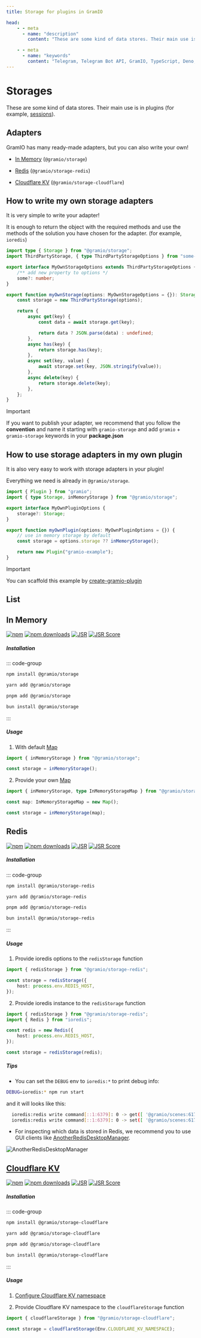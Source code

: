```yaml
---
title: Storage for plugins in GramIO

head:
    - - meta
      - name: "description"
        content: "These are some kind of data stores. Their main use is in plugins (for example, sessions)."

    - - meta
      - name: "keywords"
        content: "Telegram, Telegram Bot API, GramIO, TypeScript, Deno, Bun, Node.JS, Nodejs, api, redis, in-memory"
---
```


# Storages

These are some kind of data stores. Their main use is in plugins (for example, [sessions](/plugins/official/session)).

## Adapters

GramIO has many ready-made adapters, but you can also write your own!

-   [In Memory](#in-memory) (`@gramio/storage`)

-   [Redis](#redis) (`@gramio/storage-redis`)

-   [Cloudflare KV](#cloudflare-kv) (`@gramio/storage-cloudflare`)

## How to write my own storage adapters

It is very simple to write your adapter!

It is enough to return the object with the required methods and use the methods of the solution you have chosen for the adapter. (for example, `ioredis`)

```ts
import type { Storage } from "@gramio/storage";
import ThirdPartyStorage, { type ThirdPartyStorageOptions } from "some-library";

export interface MyOwnStorageOptions extends ThirdPartyStorageOptions {
    /** add new property to options */
    some?: number;
}

export function myOwnStorage(options: MyOwnStorageOptions = {}): Storage {
    const storage = new ThirdPartyStorage(options);

    return {
        async get(key) {
            const data = await storage.get(key);

            return data ? JSON.parse(data) : undefined;
        },
        async has(key) {
            return storage.has(key);
        },
        async set(key, value) {
            await storage.set(key, JSON.stringify(value));
        },
        async delete(key) {
            return storage.delete(key);
        },
    };
}
```

> [!IMPORTANT]
> If you want to publish your adapter, we recommend that you follow the **convention** and name it starting with `gramio-storage` and add `gramio` + `gramio-storage` keywords in your **package.json**

## How to use storage adapters in my own plugin

It is also very easy to work with storage adapters in your plugin!

Everything we need is already in `@gramio/storage`.

```ts
import { Plugin } from "gramio";
import { type Storage, inMemoryStorage } from "@gramio/storage";

export interface MyOwnPluginOptions {
    storage?: Storage;
}

export function myOwnPlugin(options: MyOwnPluginOptions = {}) {
    // use in memory storage by default
    const storage = options.storage ?? inMemoryStorage();

    return new Plugin("gramio-example");
}
```

> [!IMPORTANT]
> You can scaffold this example by [create-gramio-plugin](/plugins/how-to-write.html#scaffolding-the-plugin)

## List

## In Memory

<div class="badges">

[![npm](https://img.shields.io/npm/v/@gramio/storage?logo=npm&style=flat&labelColor=000&color=3b82f6)](https://www.npmjs.org/package/@gramio/storage)
[![npm downloads](https://img.shields.io/npm/dw/@gramio/storage?logo=npm&style=flat&labelColor=000&color=3b82f6)](https://www.npmjs.org/package/@gramio/storage)
[![JSR](https://jsr.io/badges/@gramio/storage)](https://jsr.io/@gramio/storage)
[![JSR Score](https://jsr.io/badges/@gramio/storage/score)](https://jsr.io/@gramio/storage)

</div>

##### Installation

::: code-group

```bash [npm]
npm install @gramio/storage
```

```bash [yarn]
yarn add @gramio/storage
```

```bash [pnpm]
pnpm add @gramio/storage
```

```bash [bun]
bun install @gramio/storage
```

:::

##### Usage

1. With default [Map](https://developer.mozilla.org/en-US/docs/Web/JavaScript/Reference/Global_Objects/Map)

```ts twoslash
import { inMemoryStorage } from "@gramio/storage";

const storage = inMemoryStorage();
```

2. Provide your own [Map](https://developer.mozilla.org/en-US/docs/Web/JavaScript/Reference/Global_Objects/Map)

```ts twoslash
import { inMemoryStorage, type InMemoryStorageMap } from "@gramio/storage";

const map: InMemoryStorageMap = new Map();

const storage = inMemoryStorage(map);
```

## Redis

<div class="badges">

[![npm](https://img.shields.io/npm/v/@gramio/storage-redis?logo=npm&style=flat&labelColor=000&color=3b82f6)](https://www.npmjs.org/package/@gramio/storage-redis)
[![npm downloads](https://img.shields.io/npm/dw/@gramio/storage-redis?logo=npm&style=flat&labelColor=000&color=3b82f6)](https://www.npmjs.org/package/@gramio/storage-redis)
[![JSR](https://jsr.io/badges/@gramio/storage-redis)](https://jsr.io/@gramio/storage-redis)
[![JSR Score](https://jsr.io/badges/@gramio/storage-redis/score)](https://jsr.io/@gramio/storage-redis)

</div>

##### Installation

::: code-group

```bash [npm]
npm install @gramio/storage-redis
```

```bash [yarn]
yarn add @gramio/storage-redis
```

```bash [pnpm]
pnpm add @gramio/storage-redis
```

```bash [bun]
bun install @gramio/storage-redis
```

:::

##### Usage

1. Provide ioredis options to the `redisStorage` function

```ts twoslash
import { redisStorage } from "@gramio/storage-redis";

const storage = redisStorage({
    host: process.env.REDIS_HOST,
});
```

2. Provide ioredis instance to the `redisStorage` function

```ts twoslash
import { redisStorage } from "@gramio/storage-redis";
import { Redis } from "ioredis";

const redis = new Redis({
    host: process.env.REDIS_HOST,
});

const storage = redisStorage(redis);
```

##### Tips

-   You can set the `DEBUG` env to `ioredis:*` to print debug info:

```bash
DEBUG=ioredis:* npm run start
```

and it will looks like this:

```bash
  ioredis:redis write command[::1:6379]: 0 -> get([ '@gramio/scenes:617580375' ]) +187ms
  ioredis:redis write command[::1:6379]: 0 -> set([ '@gramio/scenes:617580375', '{"name":"scene-name","state":{},"stepId":0,"previousStepId":0,"firstTime":false}' ]) +1ms
```

-   For inspecting which data is stored in Redis, we recommend you to use GUI clients like [AnotherRedisDesktopManager](https://github.com/qishibo/AnotherRedisDesktopManager).

<!-- TODO: More GramIO backend screens -->

<img src="https://cdn.jsdelivr.net/gh/qishibo/img/ardm/202411081318490.png" alt="AnotherRedisDesktopManager" />

## [Cloudflare KV](https://developers.cloudflare.com/kv/)

<div class="badges">

[![npm](https://img.shields.io/npm/v/@gramio/storage-cloudflare?logo=npm&style=flat&labelColor=000&color=3b82f6)](https://www.npmjs.org/package/@gramio/storage-cloudflare)
[![npm downloads](https://img.shields.io/npm/dw/@gramio/storage-cloudflare?logo=npm&style=flat&labelColor=000&color=3b82f6)](https://www.npmjs.org/package/@gramio/storage-cloudflare)
[![JSR](https://jsr.io/badges/@gramio/storage-cloudflare)](https://jsr.io/@gramio/storage-cloudflare)
[![JSR Score](https://jsr.io/badges/@gramio/storage-cloudflare/score)](https://jsr.io/@gramio/storage-cloudflare)

</div>

##### Installation

::: code-group

```bash [npm]
npm install @gramio/storage-cloudflare
```

```bash [yarn]
yarn add @gramio/storage-cloudflare
```

```bash [pnpm]
pnpm add @gramio/storage-cloudflare
```

```bash [bun]
bun install @gramio/storage-cloudflare
```

:::

##### Usage

1. [Configure Cloudflare KV namespace](https://developers.cloudflare.com/kv/get-started/)

2. Provide Cloudflare KV namespace to the `cloudflareStorage` function

```ts
import { cloudflareStorage } from "@gramio/storage-cloudflare";

const storage = cloudflareStorage(Env.CLOUDFLARE_KV_NAMESPACE);
```
